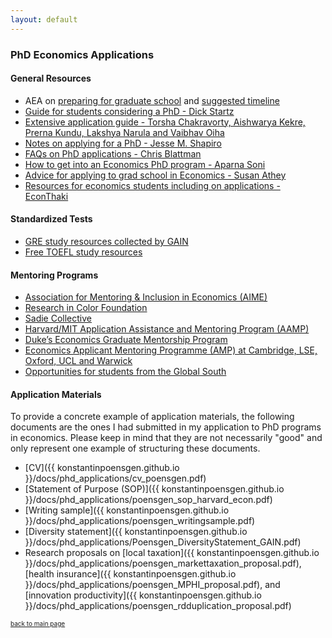 ```yaml
---
layout: default
---
```


### PhD Economics Applications

#### General Resources
- AEA on [preparing for graduate school](https://www.aeaweb.org/resources/students/grad-prep) and [suggested timeline](https://www.aeaweb.org/resources/students/grad-prep/timeline)
- [Guide for students considering a PhD - Dick Startz](https://econ.ucsb.edu/~startz/A%20Guide%20for%20UCSB%20Undergraduates%20Considering%20a%20PhD%20in%20Economics.pdf)
- [Extensive application guide - Torsha Chakravorty, Aishwarya Kekre, Prerna Kundu, Lakshya Narula and Vaibhav Oiha](https://www.dropbox.com/sh/3kcg3puxw34garw/AABiW6A1VdZ_Ll_hQ2ZFfY8Na?dl=0&preview=Econ_PhD_Guide.pdf)
- [Notes on applying for a PhD - Jesse M. Shapiro](https://scholar.harvard.edu/files/shapiro/files/phdnotes.pdf)
- [FAQs on PhD applications - Chris Blattman](https://chrisblattman.com/blog/2022/03/25/faqs-on-phd-applications/)
- [How to get into an Economics PhD program - Aparna Soni](http://www.aparnagsoni.com/for-prospective-phds-blog/2018/1/11/getting-into-an-econ-phd-program-recommended-reading)
- [Advice for applying to grad school in Economics - Susan Athey](https://gsb-faculty.stanford.edu/susan-athey/professional-advice/)
- [Resources for economics students including on applications - EconThaki](https://econthaki.github.io/recursos/2021/01/05/recursos.html)

#### Standardized Tests
- [GRE study resources collected by GAIN](https://docs.google.com/document/d/1PTFDZv1YY0iL_lSH8XOovIWQ-BeXfIuRYSjiRngaBSw/edit?usp=sharing)
- [Free TOEFL study resources](https://konstantinpoensgen.github.io/pages/free-toefl-prep.html) 

#### Mentoring Programs
- [Association for Mentoring & Inclusion in Economics (AIME)](https://econmentoring.org)
- [Research in Color Foundation](https://www.researchincolor.org)
- [Sadie Collective](https://www.sadiecollective.org)
- [Harvard/MIT Application Assistance and Mentoring Program (AAMP)](https://economics.mit.edu/academic-programs/phd-program/admissions)
- [Duke’s Economics Graduate Mentorship Program](https://econ.duke.edu/phd-program/prospective-students/graduate-mentorship-program)
- [Economics Applicant Mentoring Programme (AMP) at Cambridge, LSE, Oxford, UCL and Warwick](https://www.lse.ac.uk/economics/study/research/applicant-mentoring-programme)
- [Opportunities for students from the Global South](https://docs.google.com/document/d/1E7tLbAve7G4BEg4Qeg065H_nbrsHYRvR/edit?usp=sharing&ouid=104515044926447535592&rtpof=true&sd=true)

#### Application Materials

To provide a concrete example of application materials, the following documents are the ones I had submitted in my application to PhD programs in economics. Please keep in mind that they are not necessarily "good" and only represent one example of structuring these documents.

- [CV]({{ konstantinpoensgen.github.io }}/docs/phd_applications/cv_poensgen.pdf)
- [Statement of Purpose (SOP)]({{ konstantinpoensgen.github.io }}/docs/phd_applications/poensgen_sop_harvard_econ.pdf)
- [Writing sample]({{ konstantinpoensgen.github.io }}/docs/phd_applications/poensgen_writingsample.pdf)
- [Diversity statement]({{ konstantinpoensgen.github.io }}/docs/phd_applications/Poensgen_DiversityStatement_GAIN.pdf)
- Research proposals on [local taxation]({{ konstantinpoensgen.github.io }}/docs/phd_applications/poensgen_markettaxation_proposal.pdf), [health insurance]({{ konstantinpoensgen.github.io }}/docs/phd_applications/poensgen_MPHI_proposal.pdf), and [innovation productivity]({{ konstantinpoensgen.github.io }}/docs/phd_applications/poensgen_rdduplication_proposal.pdf)

[<font size="1"> back to main page </font>](https://konstantinpoensgen.github.io/)